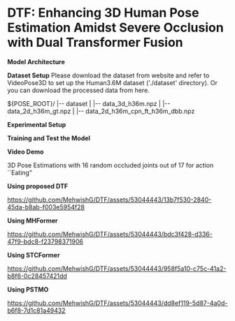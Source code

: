 
# DTF: Enhancing 3D Human Pose Estimation Amidst Severe Occlusion with Dual Transformer Fusion
**Model Architecture**

**Dataset Setup**
Please download the dataset from  website and refer to VideoPose3D to set up the Human3.6M dataset ('./dataset' directory). Or you can download the processed data from here.

${POSE_ROOT}/
|-- dataset
|   |-- data_3d_h36m.npz
|   |-- data_2d_h36m_gt.npz
|   |-- data_2d_h36m_cpn_ft_h36m_dbb.npz

**Experimental Setup**

**Training and Test the Model**


**Video Demo**


3D Pose Estimations with 16 random occluded joints out of 17 for action ``Eating"

**Using proposed DTF**

https://github.com/MehwishG/DTF/assets/53044443/13b7f530-2840-45da-b8ab-f003e5954f28

**Using MHFormer**

https://github.com/MehwishG/DTF/assets/53044443/bdc3f428-d336-47f9-bdc8-f23798371906

**Using STCFormer**

https://github.com/MehwishG/DTF/assets/53044443/958f5a10-c75c-41a2-b8f6-0c28457421dd

**Using PSTMO**



https://github.com/MehwishG/DTF/assets/53044443/dd8ef119-5d87-4a0d-b6f8-7d1c81a49432


